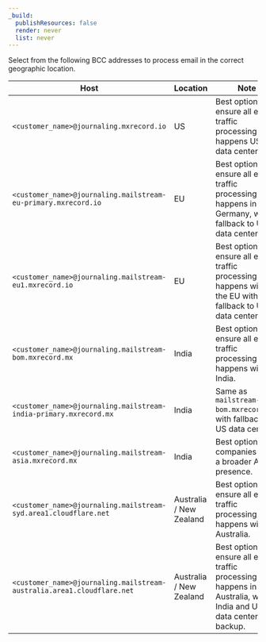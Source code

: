 ```yaml
---
_build:
  publishResources: false
  render: never
  list: never
---
```


Select from the following BCC addresses to process email in the correct geographic location.

Host <div style="width: 250px;"> | Location | Note
--- | --- | ---
`<customer_name>@journaling.mxrecord.io` | US | Best option to ensure all email traffic processing happens US data centers.
`<customer_name>@journaling.mailstream-eu-primary.mxrecord.io` | EU | Best option to ensure all email traffic processing happens in Germany, with fallback to US data centers.
`<customer_name>@journaling.mailstream-eu1.mxrecord.io` | EU | Best option to ensure all email traffic processing happens within the EU without fallback to US data centers.
`<customer_name>@journaling.mailstream-bom.mxrecord.mx` | India | Best option to ensure all email traffic processing happens within India.
`<customer_name>@journaling.mailstream-india-primary.mxrecord.mx` | India | Same as `mailstream-bom.mxrecord.mx`, with fallback to US data centers.
`<customer_name>@journaling.mailstream-asia.mxrecord.mx` | India | Best option for companies with a broader Asia presence.
`<customer_name>@journaling.mailstream-syd.area1.cloudflare.net` | Australia / New Zealand | Best option to ensure all email traffic processing happens within Australia.
`<customer_name>@journaling.mailstream-australia.area1.cloudflare.net` | Australia / New Zealand | Best option to ensure all email traffic processing happens in Australia, with India and US data centers as backup.